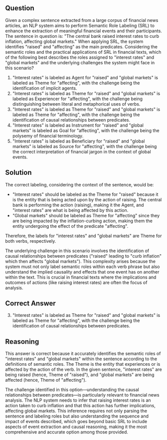 ## Question
Given a complex sentence extracted from a large corpus of financial news articles, an NLP system aims to perform Semantic Role Labeling (SRL) to enhance the extraction of meaningful financial events and their participants. The sentence in question is: "The central bank raised interest rates to curb inflation, affecting global markets." When applying SRL, the system identifies "raised" and "affecting" as the main predicates. Considering the semantic roles and the practical applications of SRL in financial texts, which of the following best describes the roles assigned to "interest rates" and "global markets" and the underlying challenges the system might face in this scenario?

1. "Interest rates" is labeled as Agent for "raised" and "global markets" is labeled as Theme for "affecting", with the challenge being the identification of implicit agents.
2. "Interest rates" is labeled as Theme for "raised" and "global markets" is labeled as Experiencer for "affecting", with the challenge being distinguishing between literal and metaphorical uses of verbs.
3. "Interest rates" is labeled as Theme for "raised" and "global markets" is labeled as Theme for "affecting", with the challenge being the identification of causal relationships between predicates.
4. "Interest rates" is labeled as Instrument for "raised" and "global markets" is labeled as Goal for "affecting", with the challenge being the polysemy of financial terminology.
5. "Interest rates" is labeled as Beneficiary for "raised" and "global markets" is labeled as Source for "affecting", with the challenge being the correct interpretation of financial jargon in the context of global events.

## Solution
The correct labeling, considering the context of the sentence, would be:

- "Interest rates" should be labeled as the Theme for "raised" because it is the entity that is being acted upon by the action of raising. The central bank is performing the action (raising), making it the Agent, and "interest rates" are what is being affected by this action.
- "Global markets" should be labeled as Theme for "affecting" since they are being impacted by the inflation-curbing action, making them the entity undergoing the effect of the predicate "affecting".

Therefore, the labels for "interest rates" and "global markets" are Theme for both verbs, respectively.

The underlying challenge in this scenario involves the identification of causal relationships between predicates ("raised" leading to "curb inflation" which then affects "global markets"). This complexity arises because the system must not only label semantic roles within each verb phrase but also understand the implied causality and effects that one event has on another within the text. This is crucial in financial texts where the implications and outcomes of actions (like raising interest rates) are often the focus of analysis.

## Correct Answer
3. "Interest rates" is labeled as Theme for "raised" and "global markets" is labeled as Theme for "affecting", with the challenge being the identification of causal relationships between predicates.

## Reasoning
This answer is correct because it accurately identifies the semantic roles of "interest rates" and "global markets" within the sentence according to the definitions of semantic roles. The Theme is the entity that experiences or is affected by the action of the verb. In the given sentence, "interest rates" are being raised (hence, Theme of "raised"), and "global markets" are being affected (hence, Theme of "affecting").

The challenge identified in this option—understanding the causal relationships between predicates—is particularly relevant to financial news analysis. The NLP system needs to infer that raising interest rates is an action taken to curb inflation and that this action has further implications, affecting global markets. This inference requires not only parsing the sentence and labeling roles but also understanding the sequence and impact of events described, which goes beyond basic SRL to include aspects of event extraction and causal reasoning, making it the most comprehensive and accurate option among those provided.